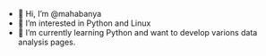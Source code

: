 - 👋 Hi, I’m @mahabanya
- 👀 I’m interested in Python and Linux
- 🌱 I’m currently learning Python and want to develop varions data analysis pages.

<!---
mahabanya/mahabanya is a ✨ special ✨ repository because its `README.md` (this file) appears on your GitHub profile.
You can click the Preview link to take a look at your changes.
--->
